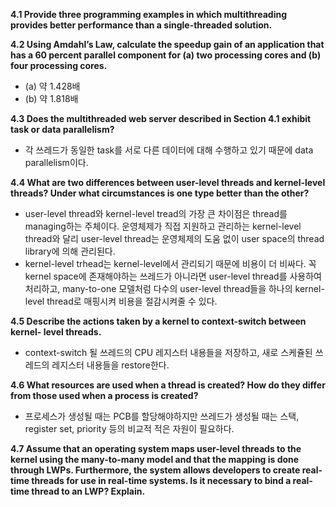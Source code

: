**4.1 Provide three programming examples in which multithreading provides better performance than a single-threaded solution.**  

**4.2 Using Amdahl’s Law, calculate the speedup gain of an application that has a 60 percent parallel component for (a) two processing cores and (b) four processing cores.**  
* (a) 약 1.428배  
* (b) 약 1.818배  

**4.3 Does the multithreaded web server described in Section 4.1 exhibit task or data parallelism?**  
* 각 쓰레드가 동일한 task를 서로 다른 데이터에 대해 수행하고 있기 때문에 data parallelism이다.  

**4.4 What are two differences between user-level threads and kernel-level threads? Under what circumstances is one type better than the other?**  
* user-level thread와 kernel-level tread의 가장 큰 차이점은 thread를 managing하는 주체이다. 운영체제가 직접 지원하고 관리하는 kernel-level thread와 달리 user-level thread는 운영체제의 도움 없이 user space의 thread library에 의해 관리된다.  
* kernel-level trhead는 kernel-level에서 관리되기 때문에 비용이 더 비싸다. 꼭 kernel space에 존재해야하는 쓰레드가 아니라면 user-level thread를 사용하여 처리하고, many-to-one 모델처럼 다수의 user-level thread들을 하나의 kernel-level thread로 매핑시켜 비용을 절감시켜줄 수 있다.  

**4.5 Describe the actions taken by a kernel to context-switch between kernel- level threads.**  
* context-switch 될 쓰레드의 CPU 레지스터 내용들을 저장하고, 새로 스케쥴된 쓰레드의 레지스터 내용들을 restore한다.  

**4.6 What resources are used when a thread is created? How do they differ from those used when a process is created?**  
* 프로세스가 생성될 때는 PCB를 할당해야하지만 쓰레드가 생성될 때는 스택, register set, priority 등의 비교적 적은 자원이 필요하다.  

**4.7 Assume that an operating system maps user-level threads to the kernel using the many-to-many model and that the mapping is done through LWPs. Furthermore, the system allows developers to create real-time threads for use in real-time systems. Is it necessary to bind a real-time thread to an LWP? Explain.**  